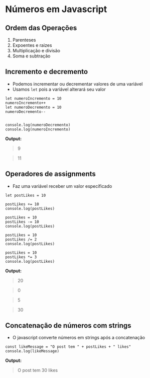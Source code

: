# Números em Javascript
## Ordem das Operações
1. Parenteses
2. Expoentes e raizes
3. Multiplicação e divisão
4. Soma e subtração

## Incremento e decremento
- Podemos incrementar ou decrementar valores de uma variável
- Usamos `let` pois a variável alterará seu valor
```
let numeroIncremento = 10
numeroIncremento++
let numeroDecremento = 10
numeroDecremento--


console.log(numeroDecremento)
console.log(numeroIncremento)
```

**Output:**
>9

> 11

## Operadores de assignments
-  Faz uma variável receber um valor específicado

```
let postLikes = 10

postLikes += 10
console.log(postLikes)

postLikes = 10
postLikes -= 10
console.log(postLikes)

postLikes = 10
postLikes /= 2
console.log(postLikes)

postLikes = 10
postLikes *= 3
console.log(postLikes)

```
**Output:**
>20

> 0

> 5

> 30

## Concatenação de números com strings
- O javascript converte números em strings após a concatenação

```
const likeMessage = "O post tem " + postLikes + " likes"
console.log(likeMessage)
```
**Output:**
>O post tem 30 likes